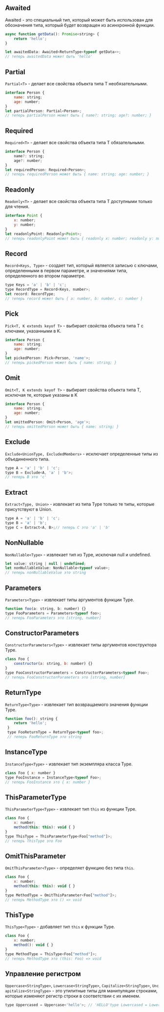 ## Awaited 

Awaited<T> - это специальный тип, который может быть использован для обозначения типа, который будет возвращен из асинхронной функции.

```js
async function getData(): Promise<string> {
	return 'hello';
}

let awaitedData: Awaited<ReturnType<typeof getData>>;
// теперь awaitedData может быть 'hello'
```


## Partial

`Partial<T>` - делает все свойства объекта типа T необязательными.

```js
interface Person {
	name: string;
	age: number;
}
let partialPerson: Partial<Person>;
// теперь partialPerson может быть { name?: string; age?: number; }
```

## Required

`Required<T>` - делает все свойства объекта типа T обязательными.

```js
interface Person {
	name?: string;
	age?: number;
}
let requiredPerson: Required<Person>;
// теперь requiredPerson может быть { name: string; age: number; }
```

## Readonly

`Readonly<T>` - делает все свойства объекта типа T доступными только для чтения.

```js
interface Point {
	x: number;
	y: number;
}
let readonlyPoint: Readonly<Point>;
// теперь readonlyPoint может быть { readonly x: number; readonly y: number; }
```

## Record

`Record<Keys, Type>` - создает тип, который является записью с ключами, определенными в первом параметре, и значениями типа, определенного во втором параметре.

```js
type Keys = 'a' | 'b' | 'c';
type RecordType = Record<Keys, number>;
let record: RecordType;
// теперь record может быть { a: number, b: number, c: number }
```

## Pick

`Pick<T, K extends keyof T>` - выбирает свойства объекта типа T с ключами, указанными в K.

```js
interface Person {
	name: string;
	age: number;
}
let pickedPerson: Pick<Person, 'name'>;
// теперь pickedPerson может быть { name: string; }
```

## Omit

`Omit<T, K extends keyof T>` - выбирает свойства объекта типа T, исключая те, которые указаны в K

```js
interface Person {
	name: string;
	age: number;
}
let omittedPerson: Omit<Person, 'age'>;
// теперь omittedPerson может быть { name: string; }
```

## Exclude

`Exclude<UnionType, ExcludedMembers>` - исключает определенные типы из объединенного типа.

```js
type A = 'a' | 'b' | 'c';
type B = Exclude<A, 'a' | 'b'>;
// теперь B это 'c'
```

## Extract

`Extract<Type, Union>` - извлекает из типа Type только те типы, которые присутствуют в Union.

```js
type A = 'a' | 'b' | 'c';
type B = 'a' | 'b';
type C = Extract<A, B>;// теперь C это 'a' | 'b'
```

## NonNullable

`NonNullable<Type>` - извлекает тип из Type, исключая null и undefined.

```js
let value: string | null | undefined;
let nonNullableValue: NonNullable<typeof value>;
// теперь nonNullableValue это string
```

## Parameters

`Parameters<Type>` - извлекает типы аргументов функции Type.

```js
function foo(a: string, b: number) {}
type FooParameters = Parameters<typeof foo>;
// теперь FooParameters это [string, number]
```

## ConstructorParameters

`ConstructorParameters<Type>` - извлекает типы аргументов конструктора Type.

```js
class Foo {
	constructor(a: string, b: number) {}
}
type FooConstructorParameters = ConstructorParameters<typeof Foo>;
// теперь FooConstructorParameters это [string, number]
```

## ReturnType

`ReturnType<Type>` - извлекает тип возвращаемого значения функции Type.

```js
function foo(): string {
	return 'hello';
 }
 type FooReturnType = ReturnType<typeof foo>;
 // теперь FooReturnType это string
```

## InstanceType

`InstanceType<Type>` - извлекает тип экземпляра класса Type.

```js
class Foo { x: number }
type FooInstance = InstanceType<typeof Foo>;
// теперь FooInstance это { x: number }
```

## ThisParameterType

`ThisParameterType<Type>` - извлекает тип `this` из функции Type.

```js
class Foo { 
	x: number; 
	method(this: this): void { }
}
type ThisType = ThisParameterType<Foo["method"]>;
// теперь ThisType это Foo
```

## OmitThisParameter

`OmitThisParameter<Type>` - определяет функцию без типа `this`.

```js
class Foo {
	x: number;
	method(this: this): void { }
}
type MethodType = OmitThisParameter<Foo["method"]>;
// теперь MethodType это () => void
```

## ThisType

`ThisType<Type>` - добавляет тип `this` к функции Type.

```js
class Foo { 
	x: number; 
	method(): void { }
}
type MethodType = ThisType<Foo["method"]>;
// теперь MethodType это (this: Foo) => void
```

## Управление регистром

`Uppercase<StringType>`, `Lowercase<StringType>`, `Capitalize<StringType>`, `Uncapitalize<StringType>` - это утилитные типы для манипуляции строками, которые изменяют регистр строки в соответствии с их именем.

```js
type Uppercased = Uppercase<'hello'>; // 'HELLO'type Lowercased = Lowercase<'Hello'>; // 'hello'type Capitalized = Capitalize<'hello'>; // 'Hello'type Uncapitalized = Uncapitalize<'Hello'>; // 'hello'
```